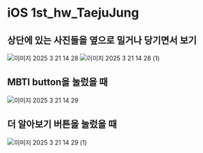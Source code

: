 # iOS 1st_hw_TaejuJung

## 상단에 있는 사진들을 옆으로 밀거나 당기면서 보기
![이미지 2025  3  21  14 28](https://github.com/user-attachments/assets/35a8ba01-ff1a-4112-a5e2-d574669d5288)
![이미지 2025  3  21  14 28 (1)](https://github.com/user-attachments/assets/04bd9f40-1c53-47c2-b88f-1278b21e270e)
## MBTI button을 눌렀을 때
![이미지 2025  3  21  14 29](https://github.com/user-attachments/assets/d0a8062b-2f36-4ed8-8442-db4cefafc1ff)
## 더 알아보기 버튼을 눌렀을 때
![이미지 2025  3  21  14 29 (1)](https://github.com/user-attachments/assets/e9942b67-8a24-4314-b1bf-5c9717da05e5)
